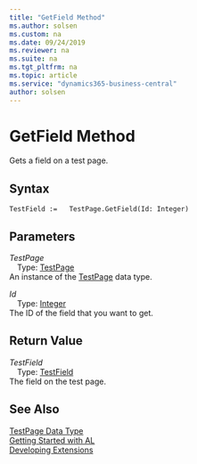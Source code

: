 ```yaml
---
title: "GetField Method"
ms.author: solsen
ms.custom: na
ms.date: 09/24/2019
ms.reviewer: na
ms.suite: na
ms.tgt_pltfrm: na
ms.topic: article
ms.service: "dynamics365-business-central"
author: solsen
---
```

[//]: # (START>DO_NOT_EDIT)
[//]: # (IMPORTANT:Do not edit any of the content between here and the END>DO_NOT_EDIT.)
[//]: # (Any modifications should be made in the .xml files in the ModernDev repo.)
# GetField Method
Gets a field on a test page.


## Syntax
```
TestField :=   TestPage.GetField(Id: Integer)
```
## Parameters
*TestPage*  
&emsp;Type: [TestPage](testpage-data-type.md)  
An instance of the [TestPage](testpage-data-type.md) data type.  

*Id*  
&emsp;Type: [Integer](../integer/integer-data-type.md)  
The ID of the field that you want to get.  


## Return Value
*TestField*  
&emsp;Type: [TestField](../testfield/testfield-data-type.md)  
The field on the test page.  


[//]: # (IMPORTANT: END>DO_NOT_EDIT)
## See Also
[TestPage Data Type](testpage-data-type.md)  
[Getting Started with AL](../../devenv-get-started.md)  
[Developing Extensions](../../devenv-dev-overview.md)